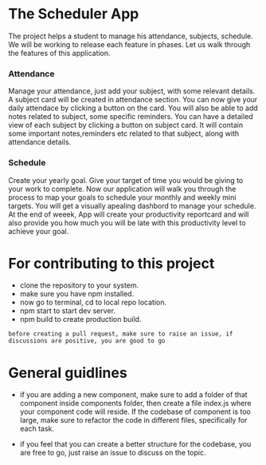 # The Scheduler App

The project helps a student to manage his attendance, subjects, schedule. We will be working to release each feature in phases. Let us walk through the features of this application.

### Attendance

Manage your attendance, just add your subject, with some relevant details. A subject card will be created in attendance section. You can now give your daily attendace by clicking a button on the card. You will also be able to add notes related to subject, some specific reminders. You can have a detailed view of each subject by clicking a button on subject card. It will contain some important notes,reminders etc related to that subject, along with attendance details.

### Schedule

Create your yearly goal. Give your target of time you would be giving to your work to complete. Now our application will walk you through the process to map your goals to schedule your monthly and weekly mini targets. You will get a visually apealing dashbord to manage your schedule. At the end of weeek, App will create your productivity reportcard and will also provide you how much you will be late with this productivity level to achieve your goal.

# For contributing to this project

- clone the repository to your system.
- make sure you have npm installed.
- now go to terminal, cd to local repo location.
- npm start to start dev server.
- npm build to create production build.

`before creating a pull request, make sure to raise an issue, if discussions are positive, you are good to go`

# General guidlines

- if you are adding a new component, make sure to add a folder of that component inside components folder, then create a file index.js where your component code will reside. If the codebase of component is too large, make sure to refactor the code in different files, specifically for each task.

- if you feel that you can create a better structure for the codebase, you are free to go, just raise an issue to discuss on the topic.
